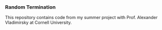 ### Random Termination

This repository contains code from my summer project with
	Prof. Alexander Vladimirsky at Cornell University.
